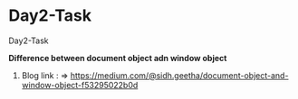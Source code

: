 # Day2-Task
Day2-Task


**Difference between document object adn window object**

1. Blog link : => https://medium.com/@sidh.geetha/document-object-and-window-object-f53295022b0d